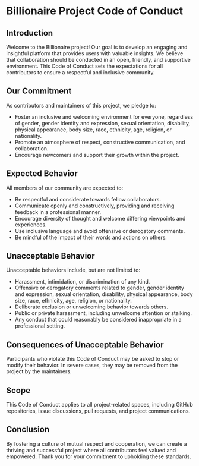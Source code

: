 # Billionaire Project Code of Conduct

## Introduction

Welcome to the Billionaire project! Our goal is to develop an engaging and insightful platform that provides users with valuable insights. We believe that collaboration should be conducted in an open, friendly, and supportive environment. This Code of Conduct sets the expectations for all contributors to ensure a respectful and inclusive community.

## Our Commitment

As contributors and maintainers of this project, we pledge to:
- Foster an inclusive and welcoming environment for everyone, regardless of gender, gender identity and expression, sexual orientation, disability, physical appearance, body size, race, ethnicity, age, religion, or nationality.
- Promote an atmosphere of respect, constructive communication, and collaboration.
- Encourage newcomers and support their growth within the project.

## Expected Behavior

All members of our community are expected to:
- Be respectful and considerate towards fellow collaborators.
- Communicate openly and constructively, providing and receiving feedback in a professional manner.
- Encourage diversity of thought and welcome differing viewpoints and experiences.
- Use inclusive language and avoid offensive or derogatory comments.
- Be mindful of the impact of their words and actions on others.

## Unacceptable Behavior

Unacceptable behaviors include, but are not limited to:
- Harassment, intimidation, or discrimination of any kind.
- Offensive or derogatory comments related to gender, gender identity and expression, sexual orientation, disability, physical appearance, body size, race, ethnicity, age, religion, or nationality.
- Deliberate exclusion or unwelcoming behavior towards others.
- Public or private harassment, including unwelcome attention or stalking.
- Any conduct that could reasonably be considered inappropriate in a professional setting.

## Consequences of Unacceptable Behavior

Participants who violate this Code of Conduct may be asked to stop or modify their behavior. In severe cases, they may be removed from the project by the maintainers.


## Scope

This Code of Conduct applies to all project-related spaces, including GitHub repositories, issue discussions, pull requests, and project communications.

## Conclusion

By fostering a culture of mutual respect and cooperation, we can create a thriving and successful project where all contributors feel valued and empowered. Thank you for your commitment to upholding these standards.
